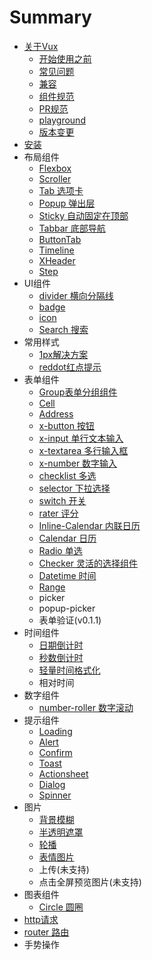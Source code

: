 # Summary

* [关于Vux](README.md)
    * [开始使用之前](about/before.md)
    * [常见问题](about/questions.md)
    * [兼容](about/component-compatibility.md)
    * [组件规范](about/component-standard.md)
    * [PR规范](about/PR.md)
    * [playground](about/playground.md)
    * [版本变更](版本变更.md)
* [安装](安装.md)
* 布局组件
    * [Flexbox](layout/flexbox.md)
    * [Scroller](layout/scroller.md)
    * [Tab 选项卡](layout/tab.md)
    * [Popup 弹出层](layout/popup.md)
    * [Sticky 自动固定在顶部](layout/sticky.md)
    * [Tabbar 底部导航](layout/tabbar.md)
    * [ButtonTab](layout/button-tab.md)
    * [Timeline](layout/timeline.md)
    * [XHeader](layout/x-header.md)
    * [Step](step.md)
* UI组件
    * [divider 横向分隔线](ui/divider.md)
    * [badge](ui/badge.md)
    * [icon](ui/icon.md)
    * [Search 搜索](ui/search-搜索.md)
* 常用样式
    * [1px解决方案](style/1px.md)
    * [reddot红点提示](style/reddot.md)
* 表单组件
    * [Group表单分组组件](form/group.md)
    * [Cell](form/cell.md)
    * [Address](form/address.md)
    * [x-button 按钮](form/x-button.md)
    * [x-input 单行文本输入](form/x-input.md)
    * [x-textarea 多行输入框](form/x-textarea.md)
    * [x-number 数字输入](form/x-number.md)
    * [checklist 多选](form/checklist.md)
    * [selector 下拉选择](form/selector.md)
    * [switch 开关](form/switch.md)
    * [rater 评分](form/rater.md)
    * [Inline-Calendar 内联日历](form/inline-calendar.md)
    * [Calendar 日历](form/calendar.md)
    * [Radio 单选](form/radio.md)
    * [Checker 灵活的选择组件](form/checker.md)
    * [Datetime 时间](form/datetime.md)
    * [Range](form/range.md)
    * picker
    * popup-picker
    * 表单验证\(v0.1.1\)
* 时间组件
    * [日期倒计时](date/clocker.md)
    * [秒数倒计时](date/seconds-countdown.md)
    * [轻量时间格式化](date/format.md)
    * 相对时间
* 数字组件
    * [number-roller 数字滚动](number/number-roller.md)
* 提示组件
    * [Loading](message/loading.md)
    * [Alert](message/alert.md)
    * [Confirm](message/confirm.md)
    * [Toast](message/toast.md)
    * [Actionsheet](message/actionsheet.md)
    * [Dialog](message/dialog.md)
    * [Spinner](message/spinner.md)
* 图片
    * [背景模糊](image/blur.md)
    * [半透明遮罩](image/masker.md)
    * [轮播](image/swiper.md)
    * [表情图片](image/wechat-emotion.md)
    * 上传\(未支持\)
    * 点击全屏预览图片\(未支持\)
* 图表组件
    * [Circle 圆圈](chart/circle.md)
* [http请求](guide/http.md)
* [router 路由](guide/router.md)
* 手势操作

